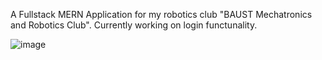 A Fullstack MERN Application for my robotics club "BAUST Mechatronics and Robotics Club". Currently working on login functunality.

![image](https://user-images.githubusercontent.com/61088535/120677215-a9feb280-c4b8-11eb-8a57-15ea33d3809c.png)
